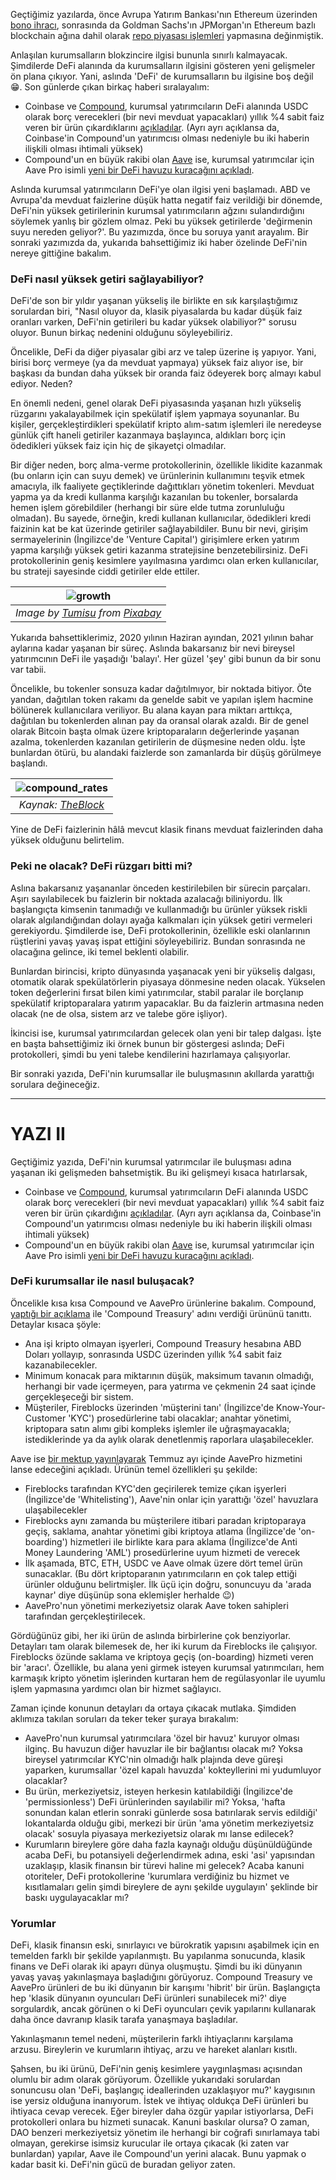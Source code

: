 Geçtiğimiz yazılarda, önce Avrupa Yatırım Bankası'nın Ethereum üzerinden [bono ihracı](/genel/2021/05/18/finans-piyasalarda-bir-ilk-EIBnin-ethereum-uzerindeki-bono-ihraci.html), sonrasında da Goldman Sachs'ın JPMorgan'ın Ethereum bazlı blockchain ağına dahil olarak [repo piyasası işlemleri](/genel/2021/06/29/goldman-sachs-jpmorgan-ve-ethereumun-ayni-cumlede-nasil-kullanilir.html) yapmasına değinmiştik. 

Anlaşılan kurumsalların blokzincire ilgisi bununla sınırlı kalmayacak. Şimdilerde DeFi alanında da kurumsalların ilgisini gösteren yeni gelişmeler ön plana çıkıyor. Yani, aslında 'DeFi' de kurumsalların bu ilgisine boş değil 😁. Son günlerde çıkan birkaç haberi sıralayalım: 
- Coinbase ve [Compound](https://compound.finance/), kurumsal yatırımcıların DeFi alanında USDC olarak borç verecekleri (bir nevi mevduat yapacakları) yıllık %4 sabit faiz veren bir ürün çıkardıklarını [açıkladılar](https://medium.com/compound-finance/announcing-compound-treasury-for-businesses-institutions-83d4484fb82e). (Ayrı ayrı açıklansa da, Coinbase'in Compound'un yatırımcısı olması nedeniyle bu iki haberin ilişkili olması ihtimali yüksek)
- Compound'un en büyük rakibi olan [Aave](https://aave.com/) ise, kurumsal yatırımcılar için Aave Pro isimli [yeni bir DeFi havuzu kuracağını açıkladı](https://twitter.com/TraderNoah/status/1411719489947906048). 

Aslında kurumsal yatırımcıların DeFi'ye olan ilgisi yeni başlamadı. ABD ve Avrupa'da mevduat faizlerine düşük hatta negatif faiz verildiği bir dönemde, DeFi'nin yüksek getirilerinin kurumsal yatırımcıların ağzını sulandırdığını söylemek yanlış bir gözlem olmaz. Peki bu yüksek getirilerde 'değirmenin suyu nereden geliyor?'. Bu yazımızda, önce bu soruya yanıt arayalım. Bir sonraki yazımızda da, yukarıda bahsettiğimiz iki haber özelinde DeFi'nin nereye gittiğine bakalım. 

### DeFi nasıl yüksek getiri sağlayabiliyor?

DeFi'de son bir yıldır yaşanan yükseliş ile birlikte en sık karşılaştığımız sorulardan biri, "Nasıl oluyor da, klasik piyasalarda bu kadar düşük faiz oranları varken, DeFi'nin getirileri bu kadar yüksek olabiliyor?" sorusu oluyor. Bunun birkaç nedenini olduğunu söyleyebiliriz. 

Öncelikle, DeFi da diğer piyasalar gibi arz ve talep üzerine iş yapıyor. Yani, birisi borç vermeye (ya da mevduat yapmaya) yüksek faiz alıyor ise, bir başkası da bundan daha yüksek bir oranda faiz ödeyerek borç almayı kabul ediyor. Neden? 

En önemli nedeni, genel olarak DeFi piyasasında yaşanan hızlı yükseliş rüzgarını yakalayabilmek için spekülatif işlem yapmaya soyunanlar. Bu kişiler, gerçekleştirdikleri spekülatif kripto alım-satım işlemleri ile neredeyse günlük çift haneli getiriler kazanmaya başlayınca, aldıkları borç için ödedikleri yüksek faiz için hiç de şikayetçi olmadılar.

Bir diğer neden, borç alma-verme protokollerinin, özellikle likidite kazanmak (bu onların için can suyu demek) ve ürünlerinin kullanımını teşvik etmek amacıyla, ilk faaliyete geçtiklerinde dağıttıkları yönetim tokenleri. Mevduat yapma ya da kredi kullanma karşılığı kazanılan bu tokenler, borsalarda hemen işlem görebildiler (herhangi bir süre elde tutma zorunluluğu olmadan). Bu sayede, örneğin, kredi kullanan kullanıcılar, ödedikleri kredi faizinin kat be kat üzerinde getiriler sağlayabildiler. Bunu bir nevi, girişim sermayelerinin (İngilizce'de 'Venture Capital') girişimlere erken yatırım yapma karşılığı yüksek getiri kazanma stratejisine benzetebilirsiniz. DeFi protokollerinin geniş kesimlere yayılmasına yardımcı olan erken kullanıcılar, bu strateji sayesinde ciddi getiriler elde ettiler. 

| ![growth](/assets/growth-4822683_800.jpg)|
|:--:| 
|*Image by [Tumisu](https://pixabay.com/users/tumisu-148124/) from [Pixabay](https://pixabay.com/)*|

Yukarıda bahsettiklerimiz, 2020 yılının Haziran ayından, 2021 yılının bahar aylarına kadar yaşanan bir süreç. Aslında bakarsanız bir nevi bireysel yatırımcının DeFi ile yaşadığı 'balayı'. Her güzel 'şey' gibi bunun da bir sonu var tabii. 

Öncelikle, bu tokenler sonsuza kadar dağıtılmıyor, bir noktada bitiyor. Öte yandan, dağıtılan token rakamı da genelde sabit ve yapılan işlem hacmine bölünerek kullanıcılara veriliyor. Bu alana kayan para miktarı arttıkça, dağıtılan bu tokenlerden alınan pay da oransal olarak azaldı. Bir de genel olarak Bitcoin başta olmak üzere kriptoparaların değerlerinde yaşanan azalma, tokenlerden kazanılan getirilerin de düşmesine neden oldu. İşte bunlardan ötürü, bu alandaki faizlerde son zamanlarda bir düşüş görülmeye başlandı. 

| ![compound_rates](/assets/compound_borrowing_rates_800_v2.png)|
|:--:| 
| *Kaynak: [TheBlock](https://www.theblockcrypto.com/data/decentralized-finance/cryptocurrency-lending)*|

Yine de DeFi faizlerinin hâlâ mevcut klasik finans mevduat faizlerinden daha yüksek olduğunu belirtelim. 

### Peki ne olacak? DeFi rüzgarı bitti mi?

Aslına bakarsanız yaşananlar önceden kestirilebilen bir sürecin parçaları. Aşırı sayılabilecek bu faizlerin bir noktada azalacağı biliniyordu. İlk başlangıçta kimsenin tanımadığı ve kullanmadığı bu ürünler yüksek riskli olarak algılandığından dolayı ayağa kalkmaları için yüksek getiri vermeleri gerekiyordu. Şimdilerde ise, DeFi protokollerinin, özellikle eski olanlarının rüştlerini yavaş yavaş ispat ettiğini söyleyebiliriz. Bundan sonrasında ne olacağına gelince, iki temel beklenti olabilir. 

Bunlardan birincisi, kripto dünyasında yaşanacak yeni bir yükseliş dalgası, otomatik olarak spekülatörlerin piyasaya dönmesine neden olacak. Yükselen token değerlerini fırsat bilen kimi yatırımcılar, stabil paralar ile borçlanıp spekülatif kriptoparalara yatırım yapacaklar. Bu da faizlerin artmasına neden olacak (ne de olsa, sistem arz ve talebe göre işliyor). 

İkincisi ise, kurumsal yatırımcılardan gelecek olan yeni bir talep dalgası. İşte en başta bahsettiğimiz iki örnek bunun bir göstergesi aslında; DeFi protokolleri, şimdi bu yeni talebe kendilerini hazırlamaya çalışıyorlar. 

Bir sonraki yazıda, DeFi'nin kurumsallar ile buluşmasının akıllarda yarattığı sorulara değineceğiz. 

---

# YAZI II

Geçtiğimiz yazıda, DeFi'nin kurumsal yatırımcılar ile buluşması adına yaşanan iki gelişmeden bahsetmiştik. Bu iki gelişmeyi kısaca hatırlarsak, 

- Coinbase ve [Compound](https://compound.finance/), kurumsal yatırımcıların DeFi alanında USDC olarak borç verecekleri (bir nevi mevduat yapacakları) yıllık %4 sabit faiz veren bir ürün çıkardığını [açıkladılar](https://medium.com/compound-finance/announcing-compound-treasury-for-businesses-institutions-83d4484fb82e). (Ayrı ayrı açıklansa da, Coinbase'in Compound'un yatırımcısı olması nedeniyle bu iki haberin ilişkili olması ihtimali yüksek)
- Compound'un en büyük rakibi olan [Aave](https://aave.com/) ise, kurumsal yatırımcılar için Aave Pro isimli [yeni bir DeFi havuzu kuracağını açıkladı](https://twitter.com/TraderNoah/status/1411719489947906048). 

### DeFi kurumsallar ile nasıl buluşacak?

Öncelikle kısa kısa Compound ve AavePro ürünlerine bakalım. Compound, [yaptığı bir açıklama](https://medium.com/compound-finance/announcing-compound-treasury-for-businesses-institutions-83d4484fb82e) ile 'Compound Treasury' adını verdiği ürününü tanıttı. Detaylar kısaca şöyle: 

- Ana işi kripto olmayan işyerleri, Compound Treasury hesabına ABD Doları yollayıp, sonrasında USDC üzerinden yıllık %4 sabit faiz kazanabilecekler.
- Minimum konacak para miktarının düşük, maksimum tavanın olmadığı, herhangi bir vade içermeyen, para yatırma ve çekmenin 24 saat içinde gerçekleşeceği bir sistem.
- Müşteriler, Fireblocks üzerinden 'müşterini tanı' (İngilizce'de Know-Your-Customer 'KYC') prosedürlerine tabi olacaklar; anahtar yönetimi, kriptopara satın alımı gibi kompleks işlemler ile uğraşmayacakla; istediklerinde ya da aylık olarak denetlenmiş raporlara ulaşabilecekler.

Aave ise [bir mektup yayınlayarak](https://twitter.com/TraderNoah/status/1411719489947906048) Temmuz ayı içinde AavePro hizmetini lanse edeceğini açıkladı. Ürünün temel özellikleri şu şekilde:
- Fireblocks tarafından KYC'den geçirilerek temize çıkan işyerleri (İngilizce'de 'Whitelisting'), Aave'nin onlar için yarattığı 'özel' havuzlara ulaşabilecekler
- Fireblocks aynı zamanda bu müşterilere itibari paradan kriptoparaya geçiş, saklama, anahtar yönetimi gibi kriptoya atlama (İngilizce'de 'on-boarding') hizmetleri ile birlikte kara para aklama (İngilizce'de Anti Money Laundering 'AML') prosedürlerine uyum hizmeti de verecek
- İlk aşamada, BTC, ETH, USDC ve Aave olmak üzere dört temel ürün sunacaklar. (Bu dört kriptoparanın yatırımcıların en çok talep ettiği ürünler olduğunu belirtmişler. İlk üçü için doğru, sonuncuyu da 'arada kaynar' diye düşünüp sona eklemişler herhalde 😉)
- AavePro'nun yönetimi merkeziyetsiz olarak Aave token sahipleri tarafından gerçekleştirilecek. 

Gördüğünüz gibi, her iki ürün de aslında birbirlerine çok benziyorlar. Detayları tam olarak bilemesek de, her iki kurum da Fireblocks ile çalışıyor. Fireblocks özünde saklama ve kriptoya geçiş (on-boarding) hizmeti veren bir 'aracı'. Özellikle, bu alana yeni girmek isteyen kurumsal yatırımcıları, hem karmaşık kripto yönetim işlerinden kurtaran hem de regülasyonlar ile uyumlu işlem yapmasına yardımcı olan bir hizmet sağlayıcı.  

Zaman içinde konunun detayları da ortaya çıkacak mutlaka. Şimdiden aklımıza takılan soruları da teker teker şuraya bırakalım: 

- AavePro'nun kurumsal yatırımcılara 'özel bir havuz' kuruyor olması ilginç. Bu havuzun diğer havuzlar ile bir bağlantısı olacak mı? Yoksa bireysel yatırımcılar KYC'nin olmadığı halk plajında deve güreşi yaparken, kurumsallar 'özel kapalı havuzda' kokteyllerini mi yudumluyor olacaklar?
- Bu ürün, merkeziyetsiz, isteyen herkesin katılabildiği (İngilizce'de 'permissionless') DeFi ürünlerinden sayılabilir mi? Yoksa, 'hafta sonundan kalan etlerin sonraki günlerde sosa batırılarak servis edildiği' lokantalarda olduğu gibi, merkezi bir ürün 'ama yönetim merkeziyetsiz olacak' sosuyla piyasaya merkeziyetsiz olarak mı lanse edilecek?
- Kurumların bireylere göre daha fazla kaynağı olduğu düşünüldüğünde acaba DeFi, bu potansiyeli değerlendirmek adına, eski 'asi' yapısından uzaklaşıp, klasik finansın bir türevi haline mi gelecek? Acaba kanuni otoriteler, DeFi protokollerine 'kurumlara verdiğiniz bu hizmet ve kısıtlamaları gelin şimdi bireylere de aynı şekilde uygulayın' şeklinde bir baskı uygulayacaklar mı?

### Yorumlar

DeFi, klasik finansın eski, sınırlayıcı ve bürokratik yapısını aşabilmek için en temelden farklı bir şekilde yapılanmıştı. Bu yapılanma sonucunda, klasik finans ve DeFi olarak iki apayrı dünya oluşmuştu. Şimdi bu iki dünyanın yavaş yavaş yakınlaşmaya başladığını görüyoruz.  Compound Treasury ve AavePro ürünleri de bu iki dünyanın bir karışımı 'hibrit' bir ürün. Başlangıçta hep 'klasik dünyanın oyuncuları DeFi ürünleri sunabilecek mi?' diye sorgulardık, ancak görünen o ki DeFi oyuncuları çevik yapılarını kullanarak daha önce davranıp klasik tarafa yanaşmaya başladılar. 

Yakınlaşmanın temel nedeni, müşterilerin farklı ihtiyaçlarını karşılama arzusu. Bireylerin ve kurumların ihtiyaç, arzu ve hareket alanları kısıtlı. 

Şahsen, bu iki ürünü, DeFi'nin geniş kesimlere yaygınlaşması açısından olumlu bir adım olarak görüyorum. Özellikle yukarıdaki sorulardan sonuncusu olan 'DeFi, başlangıç ideallerinden uzaklaşıyor mu?' kaygısının ise yersiz olduğuna inanıyorum.  İstek ve ihtiyaç oldukça DeFi ürünleri bu ihtiyaca cevap verecek. Eğer bireyler daha özgür yapılar istiyorlarsa, DeFi protokolleri onlara bu hizmeti sunacak. Kanuni baskılar olursa? O zaman, DAO benzeri merkeziyetsiz yönetim ile herhangi bir coğrafi sınırlamaya tabi olmayan, gerekirse isimsiz kurucular ile ortaya çıkacak (ki zaten var bunlardan) yapılar, Aave ile Compound'un yerini alacak. Bunu yapmak o kadar basit ki. DeFi'nin gücü de buradan geliyor zaten.  

